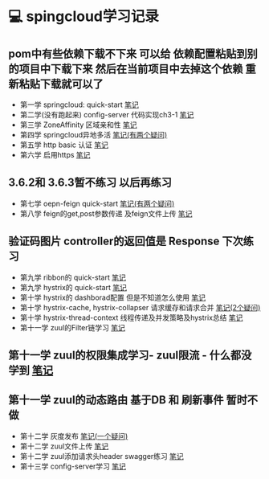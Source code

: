 # :computer: spingcloud学习记录
## pom中有些依赖下载不下来 可以给 依赖配置粘贴到别的项目中下载下来 然后在当前项目中去掉这个依赖 重新粘贴下载就可以了
- 第一学 springcloud: quick-start [笔记](https://github.com/keepclimbs/springcloud-notes/tree/master/ch2-1/readMe.md)
- 第二学(没有跑起来) config-server  代码实现ch3-1 [笔记](https://github.com/keepclimbs/springcloud-notes/tree/master/ch3-1/readMe.md)
- 第三学 ZoneAffinity 区域亲和性  [笔记](https://github.com/keepclimbs/springcloud-notes/tree/master/ch3-5-2/readMe.md)
- 第四学 springcloud异地多活 [笔记(有两个疑问)](https://github.com/keepclimbs/springcloud-notes/tree/master/ch3-5-3/readMe.md)
- 第五学 http basic 认证  [笔记](https://github.com/keepclimbs/springcloud-notes/tree/master/ch3-5-4/readMe.md)
- 第六学 启用https  [笔记](https://github.com/keepclimbs/springcloud-notes/tree/master/ch3-5-5/readMe.md)
## 3.6.2和 3.6.3暂不练习 以后再练习
- 第七学 oepn-feign quick-start [笔记(有两个疑问)](https://github.com/keepclimbs/springcloud-notes/tree/master/ch4-1-2/readMe.md)
- 第八学 feign的get,post参数传递 及feign文件上传 [笔记](https://github.com/keepclimbs/springcloud-notes/tree/master/ch4-3-2/readMe.md)
## 验证码图片 controller的返回值是 Response 下次练习
- 第九学 ribbon的 quick-start [笔记](https://github.com/keepclimbs/springcloud-notes/tree/master/ch5-1-2/readMe.md)
- 第九学 hystrix的 quick-start [笔记](https://github.com/keepclimbs/springcloud-notes/tree/master/ch6-2/readMe.md)
- 第十学 hystrix的 dashborad配置 但是不知道怎么使用  [笔记](https://github.com/keepclimbs/springcloud-notes/tree/master/ch6-2-3/readMe.md)
- 第十学 hystrix-cache, hystrix-collapser 请求缓存和请求合并 [笔记(2个疑问)](https://github.com/keepclimbs/springcloud-notes/tree/master/ch6-2-3/readMe.md)
- 第十学 hystrix-thread-context 线程传递及并发策略及hystrix总结 [笔记](https://github.com/keepclimbs/springcloud-notes/tree/master/ch6-2-3/readMe-1.md)
- 第十一学 zuul的Filter链学习 [笔记](https://github.com/keepclimbs/springcloud-notes/tree/master/ch8-1-1/readMe.md)
## 第十一学 zuul的权限集成学习- zuul限流 - 什么都没学到 [笔记](https://github.com/keepclimbs/springcloud-notes/tree/master/ch8-2-1/readMe.md)
## 第十一学 zuul的动态路由  基于DB 和 刷新事件 暂时不做
- 第十二学 灰度发布  [笔记(一个疑问)](https://github.com/keepclimbs/springcloud-notes/tree/master/ch8-1-1/readMe.md)
- 第十二学 zuul文件上传  [笔记](https://github.com/keepclimbs/springcloud-notes/tree/master/ch8-1-1/readMe.md)
- 第十二学 zuul添加请求头header swagger练习  [笔记](https://github.com/keepclimbs/springcloud-notes/tree/master/ch8-7-1/readMe.md)
- 第十三学 config-server学习  [笔记](https://github.com/keepclimbs/springcloud-notes/tree/master/ch10-1-1/readMe.md)
